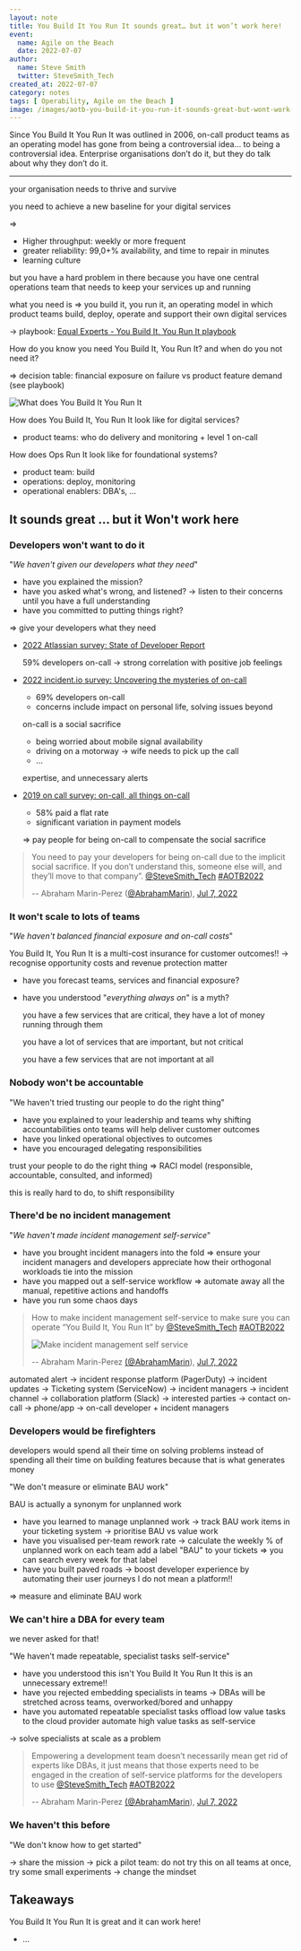 ```yaml
---
layout: note
title: You Build It You Run It sounds great… but it won’t work here!
event:
  name: Agile on the Beach
  date: 2022-07-07
author:
  name: Steve Smith
  twitter: SteveSmith_Tech
created_at: 2022-07-07
category: notes
tags: [ Operability, Agile on the Beach ]
image: /images/aotb-you-build-it-you-run-it-sounds-great-but-wont-work-here-steve-smith/self-service-incident-management.jpeg)
---
```


Since You Build It You Run It was outlined in 2006, on-call product teams as an operating model has gone from being a controversial idea… to being a controversial idea. Enterprise organisations don’t do it, but they do talk about why they don’t do it.

---

your organisation needs to thrive and survive

you need to achieve a new baseline for your digital services

=>

- Higher throughput: weekly or more frequent
- greater reliability: 99,0+% availability, and time to repair in minutes
- learning culture

but you have a hard problem in there
because you have one central operations team that needs to keep your services up and running

what you need is
=> you build it, you run it, an operating model in which product teams build, deploy, operate and support their own digital services

-> playbook: [Equal Experts - You Build It, You Run It playbook](https://equalexperts.com/playbooks/you-build-it-you-run-it)

How do you know you need You Build It, You Run It? and when do you not need it?

=> decision table: financial exposure on failure vs product feature demand (see playbook)

![What does You Build It You Run It](/images/aotb-you-build-it-you-run-it-sounds-great-but-wont-work-here-steve-smith/what-is-you-build-it-you-run-it.jpg)

How does You Build It, You Run It look like for digital services?

- product teams: who do delivery and monitoring + level 1 on-call

How does Ops Run It look like for foundational systems?

- product team: build
- operations: deploy, monitoring
- operational enablers: DBA's, ...

## It sounds great ... but it Won't work here

### Developers won't want to do it

"*We haven't given our developers what they need*"

- have you explained the mission?
- have you asked what's wrong, and listened? -> listen to their concerns until you have a full understanding
- have you committed to putting things right?

=> give your developers what they need

- [2022 Atlassian survey: State of Developer Report](https://www.atlassian.com/blog/software-teams/state-of-the-developer-2022)

  59% developers on-call -> strong correlation with positive job feelings

- [2022 incident.io survey: Uncovering the mysteries of on-call](https://incident.io/blog/uncovering-the-mysteries-of-on-call)

  - 69% developers on-call
  - concerns include impact on personal life, solving issues beyond

  on-call is a social sacrifice

  - being worried about mobile signal availability
  - driving on a motorway -> wife needs to pick up the call
  - ...

  expertise, and unnecessary alerts

- [2019 on call survey: on-call, all things on-call](https://oncall.netlify.app)
  - 58% paid a flat rate
  - significant variation in payment models

  => pay people for being on-call to compensate the social sacrifice

> You need to pay your developers for being on-call due to the implicit social sacrifice. If you don’t understand this, someone else will, and they’ll move to that company”. [@SteveSmith_Tech](https://twitter.com/SteveSmith_Tech) [#AOTB2022](https://twitter.com/hashtag/AOTB2022)
>
> -- Abraham Marin-Perez ([@AbrahamMarin](https://twitter.com/AbrahamMarin)), [Jul 7, 2022](https://twitter.com/AbrahamMarin/status/1544986318735872001)

### It won't scale to lots of teams

"*We haven't balanced financial exposure and on-call costs*"

You Build It, You Run It is a multi-cost insurance for customer outcomes!!
-> recognise opportunity costs and revenue protection matter

- have you forecast teams, services and financial exposure?
- have you understood "*everything always on*" is a myth?

  you have a few services that are critical, they have a lot of money running through them

  you have a lot of services that are important, but not critical

  you have a few services that are not important at all

### Nobody won't be accountable

"We haven't tried trusting our people to do the right thing"

- have you explained to your leadership and teams why shifting accountabilities onto teams will help deliver customer outcomes
- have you linked operational objectives to outcomes
- have you encouraged delegating responsibilities

trust your people to do the right thing
=> RACI model (responsible, accountable, consulted, and informed)

this is really hard to do, to shift responsibility

### There'd be no incident management

"*We haven't made incident management self-service*"

- have you brought incident managers into the fold => ensure your incident managers and developers appreciate how their orthogonal workloads tie into the mission
- have you mapped out a self-service workflow => automate away all the manual, repetitive actions and handoffs
- have you run some chaos days

> How to make incident management self-service to make sure you can operate “You Build It, You Run It” by [@SteveSmith_Tech](https://twitter.com/SteveSmith_Tech) [#AOTB2022](https://twitter.com/hashtag/AOTB2022)
>
> ![Make incident management self service](/images/aotb-you-build-it-you-run-it-sounds-great-but-wont-work-here-steve-smith/self-service-incident-management.jpeg)
>
> -- Abraham Marin-Perez [(@AbrahamMarin](https://twitter.com/AbrahamMarin)), [Jul 7, 2022](https://twitter.com/AbrahamMarin/status/1544990089100640257)

automated alert
-> incident response platform (PagerDuty)
   -> incident updates -> Ticketing system (ServiceNow) -> incident managers
  -> incident channel -> collaboration platform (Slack) -> interested parties
  -> contact on-call -> phone/app -> on-call developer + incident managers

### Developers would be firefighters

developers would spend all their time on solving problems instead of spending all their time on building features because that is what generates money

"We don't measure or eliminate BAU work"

BAU is actually a synonym for unplanned work

- have you learned to manage unplanned work -> track BAU work items in your ticketing system -> prioritise BAU vs value work
- have you visualised per-team rework rate -> calculate the weekly % of unplanned work on each team
  add a label "BAU" to your tickets => you can search every week for that label
- have you built paved roads -> boost developer experience by automating their user journeys
  I do not mean a platform!!

=> measure and eliminate BAU work

### We can't hire a DBA for every team

we never asked for that!

"We haven't made repeatable, specialist tasks self-service"

- have you understood this isn't You Build It You Run It
  this is an unnecessary extreme!!
- have you rejected embedding specialists in teams
  -> DBAs will be stretched across teams, overworked/bored and unhappy
- have you automated repeatable specialist tasks
  offload low value tasks to the cloud provider
  automate high value tasks as self-service

-> solve specialists at scale as a problem

> Empowering a development team doesn’t necessarily mean get rid of experts like DBAs, it just means that those experts need to be engaged in the creation of self-service platforms for the developers to use [@SteveSmith_Tech](https://twitter.com/SteveSmith_Tech) [#AOTB2022](https://twitter.com/hashtag/AOTB2022)
>
> -- Abraham Marin-Perez [(@AbrahamMarin](https://twitter.com/AbrahamMarin)), [Jul 7, 2022](https://twitter.com/AbrahamMarin/status/1544993154813796353)

### We haven't this before

"We don't know how to get started"

-> share the mission
-> pick a pilot team: do not try this on all teams at once, try some small experiments
-> change the mindset

## Takeaways

You Build It You Run It is great and it can work here!

- ...
